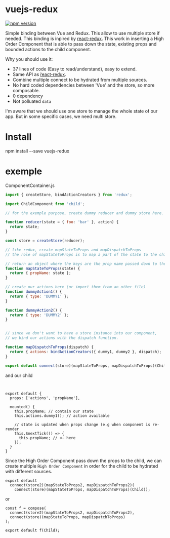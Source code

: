 # vuejs-redux
[![npm version](https://badge.fury.io/js/vuejs-redux.svg)](https://badge.fury.io/js/vuejs-redux)

Simple binding between Vue and Redux.
This allow to use multiple store if needed.
This binding is inpired by [react-redux](https://github.com/reactjs/react-redux).
This work in inserting a High Order Component that is able to pass down the state, existing props and bounded actions to the child component.

Why you should use it:

  - 37 lines of code (Easy to read/understand), easy to extend.
  - Same API as ̀[react-redux](https://github.com/reactjs/react-redux).
  - Combine multiple connect to be hydrated from multiple sources.
  - No hard coded dependencies between 'Vue' and the store, so more composable.
  - 0 dependency
  - Not polluated `data`
  

I'm aware that we should use one store to manage the whole state of our app. But in some specific cases, we need multi store.
  
# Install
  
  npm install --save vuejs-redux

# exemple

ComponentContainer.js

```javascript
import { createStore, bindActionCreators } from 'redux';

import ChildComponent from 'child';

// for the exemple purpose, create dummy reducer and dummy store here.

function reducer(state = { foo: 'bar' }, action) {
  return state;
}

const store = createStore(reducer);

// like redux, create mapStateToProps and mapDispatchToProps
// the role of mapStateToProps is to map a part of the state to the child props.

// return an object where the keys are the prop name passed down to the child with its value.
function mapStateToProps(state) {
  return { propName: state };
}

// create our actions here (or import them from an other file)
function dummyAction1() {
  return { type: 'DUMMY1' };
}

function dummyAction2() {
  return { type: 'DUMMY2' };
}


// since we don't want to have a store instance into our component,
// we bind our actions with the dispatch function.

function mapDispatchToProps(dispatch) {
  return { actions: bindActionCreators({ dummy1, dummy2 }, dispatch);
}

export default connect(store)(mapStateToProps, mapDispatchToProps)(Child);
```

and our child

```vue


export default {
  props: ['actions', 'propName'],

  mounted() {
    this.propName; // contain our state
    this.actions.dummy1(); // action available
    
    // state is updated when props change (e.g when component is re-render
    this.$nextTick(() => {
      this.propName; // <- here
    });
  }
}

```

Since the High Order Component pass down the props to the child, we can create multiple ̀`High Order Component` in order for the child to be hydrated with different sources.

```
export default
  connect(store2)(mapStateToProps2, mapDispatchToProps2)(
    connect(store)(mapStateToProps, mapDispatchToProps)(Child));
```

or 

```
const f = compose(
  connect(store2)(mapStateToProps2, mapDispatchToProps2), 
  connect(store)(mapStateToProps, mapDispatchToProps)
);

export default f(Child);
```





